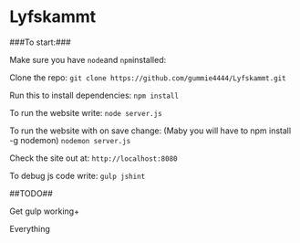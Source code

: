 Lyfskammt
=========

###To start:###

Make sure you have `node`and `npm`installed:

Clone the repo:
`git clone https://github.com/gummie4444/Lyfskammt.git`

Run this to install dependencies:
`npm install`


To run the website write:
`node server.js`

To run the website with on save change: (Maby you will have to  npm install -g nodemon)
`nodemon server.js`

Check the site out at:
`http://localhost:8080` 

To debug js code write:
`gulp jshint` 

##TODO##

Get gulp working+

Everything
